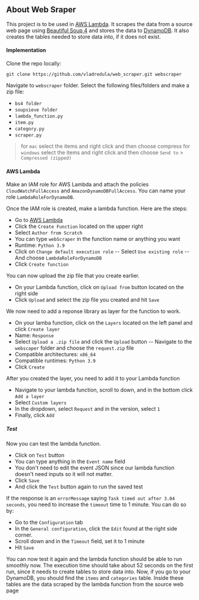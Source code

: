 ## About Web Sraper
This project is to be used in [AWS Lambda](https://aws.amazon.com/lambda/). It scrapes the data from a source web page using [Beautiful Soup 4](https://beautiful-soup-4.readthedocs.io/en/latest/) and stores the data to [DynamoDB](https://aws.amazon.com/dynamodb/). It also creates the tables needed to store data into, if it does not exist.

#### Implementation
Clone the repo locally:
```
git clone https://github.com/vladredula/web_scraper.git webscraper
```
Navigate to `webscraper` folder. Select the following files/folders and make a zip file:
- `bs4 folder`
- `soupsieve folder`
- `lambda_function.py`
- `item.py`
- `category.py`
- `scraper.py`
> for `mac` select the items and right click and then choose compress
> for `windows` select the items and right click and then choose `Send to` > `Compressed (zipped)`

#### AWS Lambda
Make an IAM role for AWS Lambda and attach the policies `CloudWatchFullAccess` and `AmazonDynamoDBFullAccess`. You can name your role `LambdaRoleForDynamoDB`.

Once the IAM role is created, make a lambda function. Here are the steps:
- Go to [AWS Lambda](https://ap-northeast-1.console.aws.amazon.com/lambda/)
- Click the `Create Function` located on the upper right
- Select `Author from Scratch`
- You can type `webScraper` in the function name or anything you want
- Runtime: `Python 3.9`
- Click on `Change default execution role`
-- Select `Use existing role`
-- And choose `LambdaRoleForDynamoDB`
- Click `Create function`

You can now upload the zip file that you create earlier.
- On your Lambda function, click on `Upload from` button located on the right side
- Click `Upload` and select the zip file you created and hit `Save`

We now need to add a reponse library as layer for the function to work.
- On your lamba function, click on the `Layers` located on the left panel and click `Create layer`
- Name: `Response`
- Select `Upload a .zip file` and click the `Upload` button
-- Navigate to the `webscaper` folder and choose the `request.zip` file
- Compatible architectures: `x86_64`
- Compatible runtimes: `Python 3.9`
- Click `Create`

After you created the layer, you need to add it to your Lambda function
- Navigate to your lambda function, scroll to down, and in the bottom click `Add a layer`
- Select `Custom layers`
- In the dropdown, select `Request` and in the version, select `1`
- Finally, click `Add`


##### Test
Now you can test the lambda function. 
- Click on `Test` button
- You can type anything in the `Event name` field
- You don't need to edit the event JSON since our lambda function doesn't need inputs so it will not matter.
- Click `Save`
- And click the `Test` button again to run the saved test

If the response is an `errorMessage` saying `Task timed out after 3.04 seconds`, you need to increase the `timeout` time to 1 minute. You can do so by:
- Go to the `Configuration` tab
- In the `General configuration`, click the `Edit` found at the right side corner.
- Scroll down and in the `Timeout` field, set it to 1 minute
- Hit `Save`

You can now test it again and the lambda function should be able to run smoothly now. The execution time should take about 52 seconds on the first run, since it needs to create tables to store data into.
Now, if you go to your DynamoDB, you should find the `items` and `categories` table. Inside these tables are the data scraped by the lambda function from the source web page